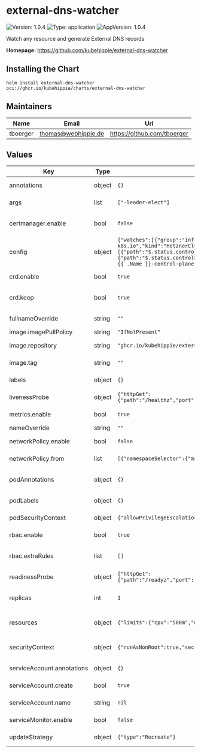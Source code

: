 # external-dns-watcher

![Version: 1.0.4](https://img.shields.io/badge/Version-1.0.4-informational?style=flat-square) ![Type: application](https://img.shields.io/badge/Type-application-informational?style=flat-square) ![AppVersion: 1.0.4](https://img.shields.io/badge/AppVersion-1.0.4-informational?style=flat-square)

Watch any resource and generate External DNS records

**Homepage:** <https://github.com/kubehippie/external-dns-watcher>

## Installing the Chart

```console
helm install external-dns-watcher oci://ghcr.io/kubehippie/charts/external-dns-watcher
```

## Maintainers

| Name | Email | Url |
| ---- | ------ | --- |
| tboerger | <thomas@webhippie.de> | <https://github.com/tboerger> |

## Values

| Key | Type | Default | Description |
|-----|------|---------|-------------|
| annotations | object | `{}` | Define additional annotations |
| args | list | `["-leader-elect"]` | Arguments for the controller |
| certmanager.enable | bool | `false` | Enable Cert Manager integration |
| config | object | `{"watches":[{"group":"infrastructure.cluster.x-k8s.io","kind":"HetznerCluster","paths":[{"path":"$.status.controlPlaneLoadBalancer.ipv4","type":"A"},{"path":"$.status.controlPlaneLoadBalancer.ipv6","type":"AAAA"}],"recordTemplate":"{{ .Name }}-control-plane.example.com","version":"v1beta1"}]}` | Config mounted into the controller |
| crd.enable | bool | `true` | Install CRDs if we provide some |
| crd.keep | bool | `true` | Enable to add a helm.sh/resource-policy annotation |
| fullnameOverride | string | `""` | Override the fullname |
| image.imagePullPolicy | string | `"IfNotPresent"` | Image pull policy |
| image.repository | string | `"ghcr.io/kubehippie/external-dns-watcher"` | Repository of the controller |
| image.tag | string | `""` | Tag of the controller |
| labels | object | `{}` | Define additional labels |
| livenessProbe | object | `{"httpGet":{"path":"/healthz","port":"healthz"},"initialDelaySeconds":15,"periodSeconds":20}` | Liveness probe for the controller |
| metrics.enable | bool | `true` | Enable the export of metrics |
| nameOverride | string | `""` | Override the name |
| networkPolicy.enable | bool | `false` | Enable builtin network policies |
| networkPolicy.from | list | `[{"namespaceSelector":{"matchLabels":{"metrics":"enabled"}}}]` | Match to allow the ingress traffic |
| podAnnotations | object | `{}` | Define additional annotations for the pod |
| podLabels | object | `{}` | Define additional labels for the pod |
| podSecurityContext | object | `{"allowPrivilegeEscalation":false,"capabilities":{"drop":["ALL"]}}` | Security context for the controller |
| rbac.enable | bool | `true` | Enable role-based access control |
| rbac.extraRules | list | `[]` | Extra rules for the role of the controller |
| readinessProbe | object | `{"httpGet":{"path":"/readyz","port":"healthz"},"initialDelaySeconds":5,"periodSeconds":10}` | Readiness probe for the controller |
| replicas | int | `1` | Number of replicas for the controller |
| resources | object | `{"limits":{"cpu":"500m","memory":"128Mi"},"requests":{"cpu":"10m","memory":"64Mi"}}` | Resources available for the controller |
| securityContext | object | `{"runAsNonRoot":true,"seccompProfile":{"type":"RuntimeDefault"}}` | Security context for the deployment |
| serviceAccount.annotations | object | `{}` | Annotations for service account |
| serviceAccount.create | bool | `true` | Create a service account |
| serviceAccount.name | string | `nil` | Service account name |
| serviceMonitor.enable | bool | `false` | Enable a service monitor |
| updateStrategy | object | `{"type":"Recreate"}` | Update strategy for deployment |
